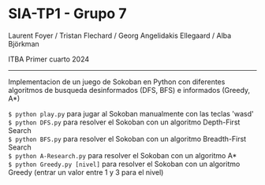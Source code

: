 # SIA-TP1 - Grupo 7
Laurent Foyer / Tristan Flechard / Georg Angelidakis Ellegaard / Alba Björkman

ITBA Primer cuarto 2024
____

Implementacion de un juego de Sokoban en Python con diferentes algoritmos de busqueda desinformados (DFS, BFS) e informados (Greedy, A*)

`$ python play.py` para jugar al Sokoban manualmente con las teclas 'wasd' \
`$ python DFS.py` para resolver el Sokoban con un algoritmo Depth-First Search \
`$ python BFS.py` para resolver el Sokoban con un algoritmo Breadth-First Search \
`$ python A-Research.py` para resolver el Sokoban con un algoritmo A* \
`$ python Greedy.py [nivel]` para resolver el Sokoban con un algoritmo Greedy (entrar un valor entre 1 y 3 para el nivel)
